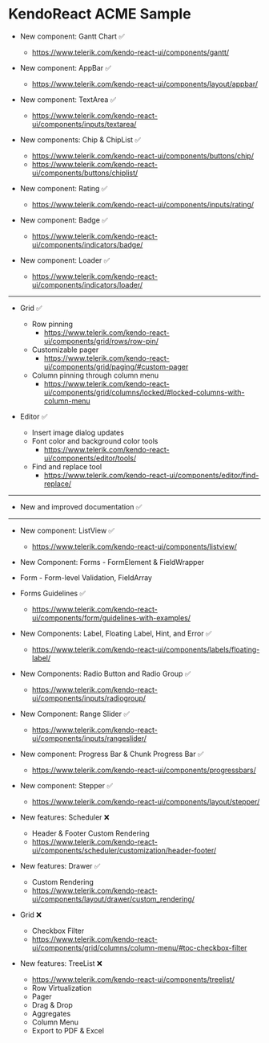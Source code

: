 # KendoReact ACME Sample

- New component: Gantt Chart ✅
  - https://www.telerik.com/kendo-react-ui/components/gantt/

- New component: AppBar ✅
  - https://www.telerik.com/kendo-react-ui/components/layout/appbar/

- New component: TextArea ✅
  - https://www.telerik.com/kendo-react-ui/components/inputs/textarea/

- New components: Chip & ChipList ✅
  - https://www.telerik.com/kendo-react-ui/components/buttons/chip/
  - https://www.telerik.com/kendo-react-ui/components/buttons/chiplist/

- New component: Rating ✅
  - https://www.telerik.com/kendo-react-ui/components/inputs/rating/

- New component: Badge ✅
  - https://www.telerik.com/kendo-react-ui/components/indicators/badge/

- New component: Loader ✅
  - https://www.telerik.com/kendo-react-ui/components/indicators/loader/

---

- Grid ✅
  - Row pinning
    - https://www.telerik.com/kendo-react-ui/components/grid/rows/row-pin/
  - Customizable pager
    - https://www.telerik.com/kendo-react-ui/components/grid/paging/#custom-pager
  - Column pinning through column menu
    - https://www.telerik.com/kendo-react-ui/components/grid/columns/locked/#locked-columns-with-column-menu

- Editor ✅
  - Insert image dialog updates
  - Font color and background color tools
    - https://www.telerik.com/kendo-react-ui/components/editor/tools/
  - Find and replace tool
    - https://www.telerik.com/kendo-react-ui/components/editor/find-replace/

---

- New and improved documentation ✅

---



















- New component: ListView ✅
  - https://www.telerik.com/kendo-react-ui/components/listview/

- New Component: Forms - FormElement & FieldWrapper
- Form - Form-level Validation, FieldArray
- Forms Guidelines ✅
  - https://www.telerik.com/kendo-react-ui/components/form/guidelines-with-examples/

- New Components: Label, Floating Label, Hint, and Error ✅
  - https://www.telerik.com/kendo-react-ui/components/labels/floating-label/

- New Components: Radio Button and Radio Group ✅
  - https://www.telerik.com/kendo-react-ui/components/inputs/radiogroup/

- New Component: Range Slider ✅
  - https://www.telerik.com/kendo-react-ui/components/inputs/rangeslider/

- New component: Progress Bar & Chunk Progress Bar ✅
  - https://www.telerik.com/kendo-react-ui/components/progressbars/

- New component: Stepper ✅
  - https://www.telerik.com/kendo-react-ui/components/layout/stepper/

- New features: Scheduler ❌
  - Header & Footer Custom Rendering
  - https://www.telerik.com/kendo-react-ui/components/scheduler/customization/header-footer/

- New features: Drawer ✅
  - Custom Rendering
  - https://www.telerik.com/kendo-react-ui/components/layout/drawer/custom_rendering/

- Grid ❌
  - Checkbox Filter
  - https://www.telerik.com/kendo-react-ui/components/grid/columns/column-menu/#toc-checkbox-filter

- New features: TreeList ❌
  - https://www.telerik.com/kendo-react-ui/components/treelist/
  - Row Virtualization
  - Pager
  - Drag & Drop
  - Aggregates
  - Column Menu
  - Export to PDF & Excel
